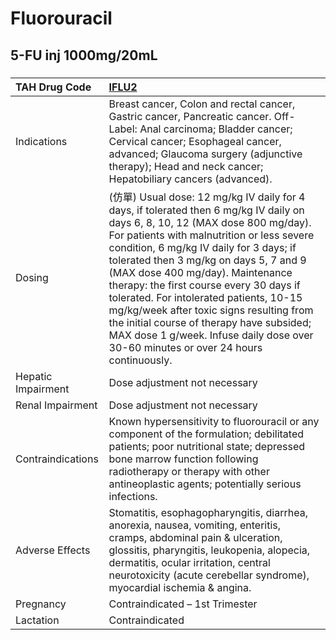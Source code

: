 # Fluorouracil

## 5-FU inj 1000mg/20mL

##### 

| TAH Drug Code      | [IFLU2](https://www.tahsda.org.tw/drugs/hissearch.php?drug_code=IFLU2)                                                                                                                                                                                                                                                                                                                                                                                                                                                                                                      |
|:-------------------|:----------------------------------------------------------------------------------------------------------------------------------------------------------------------------------------------------------------------------------------------------------------------------------------------------------------------------------------------------------------------------------------------------------------------------------------------------------------------------------------------------------------------------------------------------------------------------|
| Indications        | Breast cancer, Colon and rectal cancer, Gastric cancer, Pancreatic cancer. Off-Label: Anal carcinoma; Bladder cancer; Cervical cancer; Esophageal cancer, advanced; Glaucoma surgery (adjunctive therapy); Head and neck cancer; Hepatobiliary cancers (advanced).                                                                                                                                                                                                                                                                                                          |
| Dosing             | (仿單) Usual dose: 12 mg/kg IV daily for 4 days, if tolerated then 6 mg/kg IV daily on days 6, 8, 10, 12 (MAX dose 800 mg/day). For patients with malnutrition or less severe condition, 6 mg/kg IV daily for 3 days; if tolerated then 3 mg/kg on days 5, 7 and 9 (MAX dose 400 mg/day). Maintenance therapy: the first course every 30 days if tolerated. For intolerated patients, 10-15 mg/kg/week after toxic signs resulting from the initial course of therapy have subsided; MAX dose 1 g/week. Infuse daily dose over 30-60 minutes or over 24 hours continuously. |
| Hepatic Impairment | Dose adjustment not necessary                                                                                                                                                                                                                                                                                                                                                                                                                                                                                                                                               |
| Renal Impairment   | Dose adjustment not necessary                                                                                                                                                                                                                                                                                                                                                                                                                                                                                                                                               |
| Contraindications  | Known hypersensitivity to fluorouracil or any component of the formulation; debilitated patients; poor nutritional state; depressed bone marrow function following radiotherapy or therapy with other antineoplastic agents; potentially serious infections.                                                                                                                                                                                                                                                                                                                |
| Adverse Effects    | Stomatitis, esophagopharyngitis, diarrhea, anorexia, nausea, vomiting, enteritis, cramps, abdominal pain & ulceration, glossitis, pharyngitis, leukopenia, alopecia, dermatitis, ocular irritation, central neurotoxicity (acute cerebellar syndrome), myocardial ischemia & angina.                                                                                                                                                                                                                                                                                        |
| Pregnancy          | Contraindicated – 1st Trimester                                                                                                                                                                                                                                                                                                                                                                                                                                                                                                                                             |
| Lactation          | Contraindicated                                                                                                                                                                                                                                                                                                                                                                                                                                                                                                                                                             |

